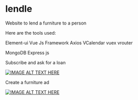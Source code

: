 # lendle
Website to lend a furniture to a person 

Here are the tools used:

Element-ui
Vue Js Framework
Axios
VCalendar
vuex
vrouter

MongoDB
Express js

Subscribe and ask for a loan   

[![IMAGE ALT TEXT HERE](https://img.youtube.com/vi/eAA8pxRFp9k/0.jpg)](https://www.youtube.com/watch?v=eAA8pxRFp9k)

Create a furniture ad   

[![IMAGE ALT TEXT HERE](https://img.youtube.com/vi/SmFU9ZI0nMI/0.jpg)](https://youtu.be/SmFU9ZI0nMI)
